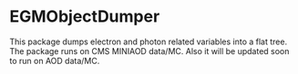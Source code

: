 # EGMObjectDumper
This package dumps electron and photon related variables into a flat tree. The package runs on CMS MINIAOD data/MC. Also it will be updated soon to run on AOD data/MC.
